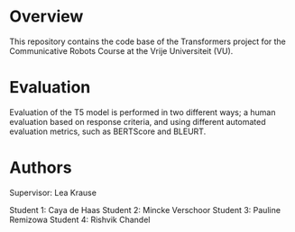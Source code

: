 # Overview
This repository contains the code base of the Transformers project for the Communicative Robots Course at the Vrije Universiteit (VU).

# Evaluation 
Evaluation of the T5 model is performed in two different ways; a human evaluation based on response criteria, and using different automated evaluation metrics, such as BERTScore and BLEURT. 

# Authors 
Supervisor: Lea Krause

Student 1: Caya de Haas
Student 2: Mincke Verschoor
Student 3: Pauline Remizowa
Student 4: Rishvik Chandel

